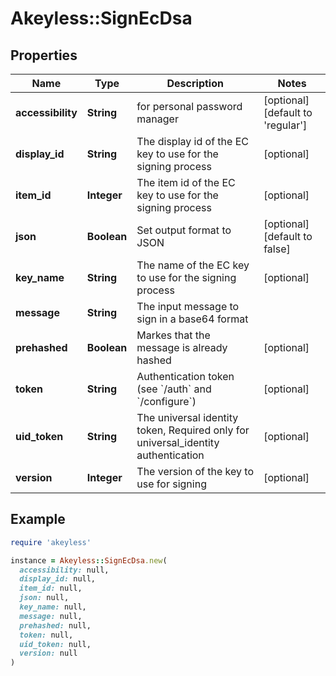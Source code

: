 # Akeyless::SignEcDsa

## Properties

| Name | Type | Description | Notes |
| ---- | ---- | ----------- | ----- |
| **accessibility** | **String** | for personal password manager | [optional][default to &#39;regular&#39;] |
| **display_id** | **String** | The display id of the EC key to use for the signing process | [optional] |
| **item_id** | **Integer** | The item id of the EC key to use for the signing process | [optional] |
| **json** | **Boolean** | Set output format to JSON | [optional][default to false] |
| **key_name** | **String** | The name of the EC key to use for the signing process | [optional] |
| **message** | **String** | The input message to sign in a base64 format |  |
| **prehashed** | **Boolean** | Markes that the message is already hashed | [optional] |
| **token** | **String** | Authentication token (see &#x60;/auth&#x60; and &#x60;/configure&#x60;) | [optional] |
| **uid_token** | **String** | The universal identity token, Required only for universal_identity authentication | [optional] |
| **version** | **Integer** | The version of the key to use for signing | [optional] |

## Example

```ruby
require 'akeyless'

instance = Akeyless::SignEcDsa.new(
  accessibility: null,
  display_id: null,
  item_id: null,
  json: null,
  key_name: null,
  message: null,
  prehashed: null,
  token: null,
  uid_token: null,
  version: null
)
```

